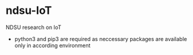 # ndsu-IoT
NDSU research on IoT


- python3 and pip3 are required as neccessary packages are available only in according environment
